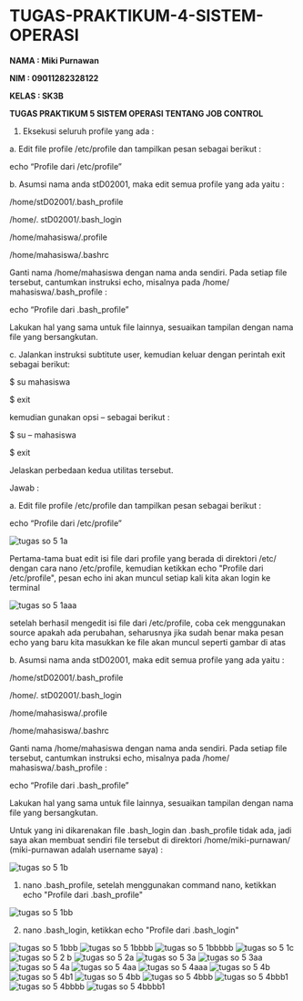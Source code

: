 # TUGAS-PRAKTIKUM-4-SISTEM-OPERASI

**NAMA : Miki Purnawan**

**NIM : 09011282328122**

**KELAS : SK3B**

**TUGAS PRAKTIKUM 5 SISTEM OPERASI TENTANG JOB CONTROL**
1. Eksekusi seluruh profile yang ada :
   
a. Edit file profile /etc/profile dan tampilkan pesan sebagai berikut : 

echo “Profile dari /etc/profile” 

b. Asumsi nama anda stD02001, maka edit semua profile yang ada yaitu : 

/home/stD02001/.bash_profile 

/home/. stD02001/.bash_login 

/home/mahasiswa/.profile 

/home/mahasiswa/.bashrc 

Ganti nama /home/mahasiswa dengan nama anda sendiri. Pada setiap  file tersebut, cantumkan instruksi echo, misalnya pada /home/ mahasiswa/.bash_profile : 

echo “Profile dari .bash_profile” 

Lakukan hal yang sama untuk file lainnya, sesuaikan tampilan dengan nama file yang bersangkutan. 

c. Jalankan instruksi subtitute user, kemudian keluar dengan perintah exit sebagai berikut: 

$ su mahasiswa 

$ exit 

kemudian gunakan opsi – sebagai berikut : 

$ su – mahasiswa 

$ exit 

Jelaskan perbedaan kedua utilitas tersebut.

Jawab :

a. Edit file profile /etc/profile dan tampilkan pesan sebagai berikut : 

echo “Profile dari /etc/profile” 

![tugas so 5 1a](https://github.com/user-attachments/assets/4aaa5326-97c4-4acd-8ae4-836a263b3668)

Pertama-tama buat edit isi file dari profile yang berada di direktori /etc/ dengan cara nano /etc/profile, kemudian ketikkan echo "Profile dari /etc/profile", pesan echo ini akan muncul setiap kali kita akan login ke terminal

![tugas so 5 1aaa](https://github.com/user-attachments/assets/7a6bbf09-d5a2-415e-b1d8-484d1008d4b9)

setelah berhasil mengedit isi file dari /etc/profile, coba cek menggunakan source apakah ada perubahan, seharusnya jika sudah benar maka pesan echo yang baru kita masukkan ke file akan muncul seperti gambar di atas

b. Asumsi nama anda stD02001, maka edit semua profile yang ada yaitu : 

/home/stD02001/.bash_profile 

/home/. stD02001/.bash_login 

/home/mahasiswa/.profile 

/home/mahasiswa/.bashrc 

Ganti nama /home/mahasiswa dengan nama anda sendiri. Pada setiap  file tersebut, cantumkan instruksi echo, misalnya pada /home/ mahasiswa/.bash_profile : 

echo “Profile dari .bash_profile” 

Lakukan hal yang sama untuk file lainnya, sesuaikan tampilan dengan nama file yang bersangkutan.

Untuk yang ini dikarenakan file .bash_login dan .bash_profile tidak ada, jadi saya akan membuat sendiri file tersebut di direktori /home/miki-purnawan/ (miki-purnawan adalah username saya) :

![tugas so 5 1b](https://github.com/user-attachments/assets/f4275634-332e-4940-b132-991090b82294)

1. nano .bash_profile, setelah menggunakan command nano, ketikkan echo "Profile dari .bash_profile"

![tugas so 5 1bb](https://github.com/user-attachments/assets/7b8f15e2-048d-42ca-8553-92dedbc70d9b)

2. nano .bash_login, ketikkan echo "Profile dari .bash_login"

![tugas so 5 1bbb](https://github.com/user-attachments/assets/cb509fde-94ca-4dca-adcd-82053b6c6d14)
![tugas so 5 1bbbb](https://github.com/user-attachments/assets/04a5197e-dc1d-4727-a06b-205cce71d71b)
![tugas so 5 1bbbbb](https://github.com/user-attachments/assets/bb30d89a-b561-4a8e-a849-9567577f05b7)
![tugas so 5 1c](https://github.com/user-attachments/assets/19712987-05a7-45c3-9120-8b22b60c66c1)
![tugas so 5 2 b](https://github.com/user-attachments/assets/76e57fe5-6e7d-4036-bd25-4c851f25c36a)
![tugas so 5 2a](https://github.com/user-attachments/assets/aef04860-827b-4e88-8488-8b52d06e7df5)
![tugas so 5 3a](https://github.com/user-attachments/assets/bfb50684-a59c-468f-8434-f57a1510bf22)
![tugas so 5 3aa](https://github.com/user-attachments/assets/8b8548ff-73ab-44b2-a8af-ea77f5967b3e)
![tugas so 5 4a](https://github.com/user-attachments/assets/a0fd4ab9-b91c-4034-be5e-73e38bc0cf1f)
![tugas so 5 4aa](https://github.com/user-attachments/assets/5c268cbe-867c-4adc-8bee-dea05185e649)
![tugas so 5 4aaa](https://github.com/user-attachments/assets/6675e232-0d66-4e29-bb2e-8807567f2f25)
![tugas so 5 4b](https://github.com/user-attachments/assets/41c5a7eb-f7d9-4e5a-ad53-92aed7b005a1)
![tugas so 5 4b1](https://github.com/user-attachments/assets/82253727-c11b-4466-99b0-b8d98d56d43c)
![tugas so 5 4bb](https://github.com/user-attachments/assets/df81962f-d018-44b6-94f5-c675b5944323)
![tugas so 5 4bbb](https://github.com/user-attachments/assets/80368d5f-99cf-4b82-abfe-087dd753a515)
![tugas so 5 4bbb1](https://github.com/user-attachments/assets/ef322170-0a38-42d0-a8eb-38db03299da2)
![tugas so 5 4bbbb](https://github.com/user-attachments/assets/2605ba5c-edeb-4af6-9760-d2ada7c6e1a2)
![tugas so 5 4bbbb1](https://github.com/user-attachments/assets/90ee4b41-398a-4cfb-b03a-0a6f789a6dc1)
